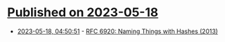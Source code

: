 # [Published on 2023-05-18](index.md)

* [2023-05-18, 04:50:51](https://lobste.rs/s/o7rmhg/rfc_6920_naming_things_with_hashes_2013) - [RFC 6920: Naming Things with Hashes (2013)](https://www.rfc-editor.org/rfc/rfc6920.html)
